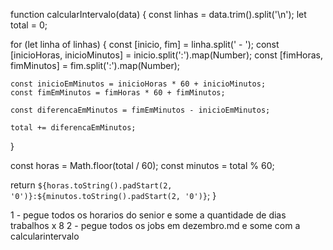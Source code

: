function calcularIntervalo(data) {
  const linhas = data.trim().split('\n');
  let total = 0;
  
  for (let linha of linhas) {
    const [inicio, fim] = linha.split(' - ');
    const [inicioHoras, inicioMinutos] = inicio.split(':').map(Number);
    const [fimHoras, fimMinutos] = fim.split(':').map(Number);
    
    const inicioEmMinutos = inicioHoras * 60 + inicioMinutos;
    const fimEmMinutos = fimHoras * 60 + fimMinutos;
    
    const diferencaEmMinutos = fimEmMinutos - inicioEmMinutos;
    
    total += diferencaEmMinutos;
  }
  
  const horas = Math.floor(total / 60);
  const minutos = total % 60;
  
  return `${horas.toString().padStart(2, '0')}:${minutos.toString().padStart(2, '0')}`;
}


1 - pegue todos os horarios do senior e some a quantidade de dias trabalhos x 8
2 - pegue todos os jobs em dezembro.md e some com a calcularintervalo